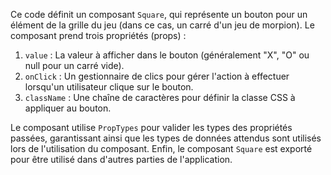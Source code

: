 Ce code définit un composant ``Square``, qui représente un bouton pour un élément de la grille du jeu 
(dans ce cas, un carré d'un jeu de morpion). Le composant prend trois propriétés (props) :

1. ``value`` : La valeur à afficher dans le bouton (généralement "X", "O" ou null pour un carré vide).
2. ``onClick`` : Un gestionnaire de clics pour gérer l'action à effectuer lorsqu'un utilisateur clique sur le bouton.
3. ``className`` : Une chaîne de caractères pour définir la classe CSS à appliquer au bouton.

Le composant utilise ``PropTypes`` pour valider les types des propriétés passées, garantissant ainsi que les 
types de données attendus sont utilisés lors de l'utilisation du composant. Enfin, le composant ``Square`` est 
exporté pour être utilisé dans d'autres parties de l'application.
